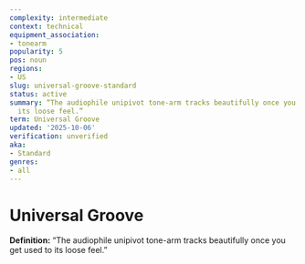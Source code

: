 ```yaml
---
complexity: intermediate
context: technical
equipment_association:
- tonearm
popularity: 5
pos: noun
regions:
- US
slug: universal-groove-standard
status: active
summary: “The audiophile unipivot tone-arm tracks beautifully once you get used to
  its loose feel.”
term: Universal Groove
updated: '2025-10-06'
verification: unverified
aka:
- Standard
genres:
- all
---
```


# Universal Groove

**Definition:** “The audiophile unipivot tone-arm tracks beautifully once you get used to its loose feel.”

